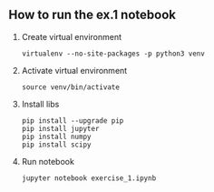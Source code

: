 ## How to run the ex.1 notebook
1. Create virtual environment
      ```Shell
      virtualenv --no-site-packages -p python3 venv
      ```
2. Activate virtual environment
      ```Shell
      source venv/bin/activate 
      ```
3. Install libs
      ```Shell
      pip install --upgrade pip
      pip install jupyter
      pip install numpy
      pip install scipy
      ```
4. Run notebook
      ```Shell
      jupyter notebook exercise_1.ipynb
      ```
